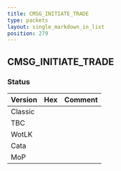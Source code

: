 ```yaml
---
title: CMSG_INITIATE_TRADE
type: packets
layout: single_markdown_in_list
position: 279
---
```


## CMSG_INITIATE_TRADE

### Status

Version | Hex | Comment
---------- | ---------- | ---------- 
Classic |  |  
TBC |  |  
WotLK |  |  
Cata |  |  
MoP |  |  